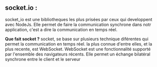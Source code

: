## socket.io :

socket_io est une bibliotheques les plus prisées par ceux qui developpent avec NodeJs. Elle permet de faire la communication synchrone dans notr application, c'est a dire la communication en temps réel.

**Que fait socket ?**
socket, se base sur plusieurs technique diférentes qui permet la communication en temps réel.
la plus connue d'entre elles, et la plus recente, est WebSocket.
WebSocket est une fonctionnalité supporté par l'ensemble des navigateurs récents. 
Elle permet un échange bilatéral synchrone entre le client et le serveur
